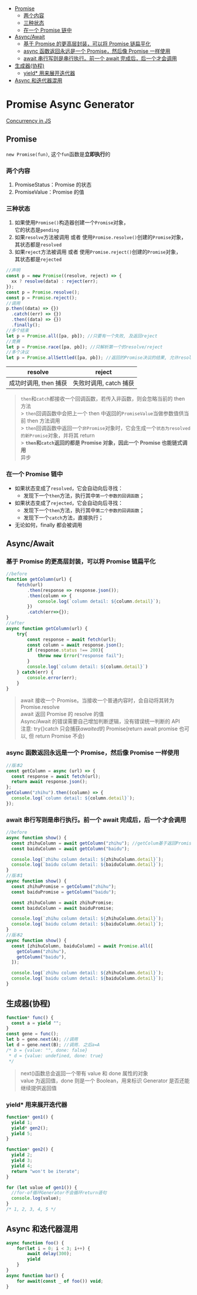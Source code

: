 - [Promise](#promise)
  - [两个内容](#两个内容)
  - [三种状态](#三种状态)
  - [在一个 Promise 链中](#在一个-promise-链中)
- [Async/Await](#asyncawait)
  - [基于 Promise 的更高层封装，可以将 Promise 链扁平化](#基于-promise-的更高层封装可以将-promise-链扁平化)
  - [async 函数返回永远是一个 Promise，然后像 Promise 一样使用](#async-函数返回永远是一个-promise然后像-promise-一样使用)
  - [await 串行写则是串行执行。前一个 await 完成后，后一个才会调用](#await-串行写则是串行执行前一个-await-完成后后一个才会调用)
- [生成器(协程)](#生成器协程)
  - [yield\* 用来展开迭代器](#yield-用来展开迭代器)
- [Async 和迭代器混用](#async-和迭代器混用)

# Promise Async Generator

[Concurrency in JS](https://advancedweb.hu/how-to-use-async-functions-with-array-map-in-javascript/)

## Promise

`new Promise(fun)`, 这个`fun`函数是**立即执行**的

### 两个内容

1. PromiseStatus：Promise 的状态
2. PromiseValue：Promise 的值

### 三种状态

1. 如果使用`Promise()`构造器创建一个`Promise`对象，<br/>它的状态是`pending`
2. 如果`resolve`方法被调用 或者 使用`Promise.resolve()`创建的`Promise`对象，<br/>其状态都是`resolved`
3. 如果`reject`方法被调用 或者 使用`Promise.reject()`创建的`Promise`对象，<br/>其状态都是`rejected`

```js
//声明
const p = new Promise((resolve, reject) => {
  xx ? resolve(data) : reject(err);
});
const p = Promise.resolve();
const p = Promise.reject();
//调用
p.then((data) => {})
  .catch((err) => {})
  .then((data) => {})
  .finally();
//多个结束
let p = Promise.all([pa, pb]); //只要有一个失败, 及返回reject
//竞赛
let p = Promise.race([pa, pb]); //只解析第一个的resolve/reject
//多个决议
let p = Promise.allSettled([pa, pb]); //返回的Promise决议的结果, 允许resolve/reject混杂
```

|        resolve        |         reject         |
| :-------------------: | :--------------------: |
| 成功时调用, then 捕获 | 失败时调用, catch 捕获 |

> `then`和`catch`都接收一个回调函数，若传入非函数，则会忽略当前的 then 方法<br/> > `then`回调函数中会把上一个 then 中返回的`PromiseValue`当做参数值供当前 then 方法调用<br/> > `then`回调函数中返回一个`非Promise`对象时，它会生成一个`状态为resolved的新Promise`对象，并将其 return<br/> > **`then`和`catch`返回的都是 Promise 对象，因此一个 Promise 也能链式调用**<br/>
> 异步

### 在一个 Promise 链中

- 如果状态变成了`resolved`，它会自动向后寻找：
  - 发现下一个`then`方法，执行其中`第一个参数的回调函数`；
- 如果状态变成了`rejected`，它会自动向后寻找：
  - 发现下一个`then`方法，执行其中`第二个参数的回调函数`；
  - 发现下一个`catch`方法，直接执行；
- 无论如何，finally 都会被调用

## Async/Await

### 基于 Promise 的更高层封装，可以将 Promise 链扁平化

```js
//before
function getColumn(url) {
    fetch(url)
        .then(response => response.json());
        .then(column => {
            console.log(`column detail: ${column.detail}`);
        })
        .catch(err=>{});
}
//after
async function getColumn(url) {
    try{
        const response = await fetch(url);
        const column = await response.json();
        if (response.status !== 200){
            throw new Error("response fail");
        }
        console.log(`column detail: ${column.detail}`)
    } catch(err) {
        console.error(err);
    }
}
```

> await 接收一个 Promise。当接收一个普通内容时，会自动将其转为 Promise.resolve<br/>
> await 返回 Promise 的 resolve 的值<br/>
> Async/Await 的错误需要自己增加判断逻辑，没有错误统一判断的 API<br/>
> 注意: try{}catch 只会捕获*awaited*的 Promise(return await promise 也可以, 但 return Promise 不会)<br/>

### async 函数返回永远是一个 Promise，然后像 Promise 一样使用

```js
//版本2
const getColumn = async (url) => {
  const response = await fetch(url);
  return await response.json();
};
getColumn("zhihu").then((column) => {
  console.log(`column detail: ${column.detail}`);
});
```

### await 串行写则是串行执行。前一个 await 完成后，后一个才会调用

```js
//before
async function show() {
  const zhihuColumn = await getColumn("zhihu"); //getColum基于返回Promise的，下同
  const baiduColumn = await getColumn("baidu");

  console.log(`zhihu column detail: ${zhihuColumn.detail}`);
  console.log(`baidu column detail: ${baiduColumn.detail}`);
}
//版本1
async function show() {
  const zhihuPromise = getColumn("zhihu");
  const baiduPromise = getColumn("baidu");

  const zhihuColumn = await zhihuPromise;
  const baiduColumn = await baiduPromise;

  console.log(`zhihu column detail: ${zhihuColumn.detail}`);
  console.log(`baidu column detail: ${baiduColumn.detail}`);
}
//版本2
async function show() {
  const [zhihuColumn, baiduColumn] = await Promise.all([
    getColumn("zhihu"),
    getColumn("baidu"),
  ]);

  console.log(`zhihu column detail: ${zhihuColumn.detail}`);
  console.log(`baidu column detail: ${baiduColumn.detail}`);
}
```

## 生成器(协程)

```js
function* func() {
  const a = yield "";
}
const gene = func();
let b = gene.next(A); //调用
let d = gene.next(B); //调用. 之后a=A
/* b = {value: "", done: false}
 * d = {value: undefined, done: true}
 */
```

> next()函数总会返回一个带有 value 和 done 属性的对象<br/>
> value 为返回值，done 则是一个 Boolean，用来标识 Generator 是否还能继续提供返回值

### yield\* 用来展开迭代器

```js
function* gen1() {
  yield 1;
  yield* gen2();
  yield 5;
}

function* gen2() {
  yield 2;
  yield 3;
  yield 4;
  return "won't be iterate";
}

for (let value of gen1()) {
  //for-of循环Generator不会循环return语句
  console.log(value);
}
/* 1, 2, 3, 4, 5 */
```

## Async 和迭代器混用

```js
async function foo() {
    for(let i = 0; i < 3; i++) {
        await delay(300);
        yield
    }
}
async function bar() {
    for await(const _ of foo()) void;
}
```
